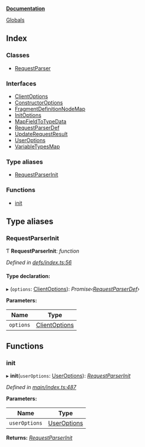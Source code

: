 **[Documentation](README.md)**

[Globals](README.md)

## Index

### Classes

* [RequestParser](classes/requestparser.md)

### Interfaces

* [ClientOptions](interfaces/clientoptions.md)
* [ConstructorOptions](interfaces/constructoroptions.md)
* [FragmentDefinitionNodeMap](interfaces/fragmentdefinitionnodemap.md)
* [InitOptions](interfaces/initoptions.md)
* [MapFieldToTypeData](interfaces/mapfieldtotypedata.md)
* [RequestParserDef](interfaces/requestparserdef.md)
* [UpdateRequestResult](interfaces/updaterequestresult.md)
* [UserOptions](interfaces/useroptions.md)
* [VariableTypesMap](interfaces/variabletypesmap.md)

### Type aliases

* [RequestParserInit](README.md#requestparserinit)

### Functions

* [init](README.md#init)

## Type aliases

###  RequestParserInit

Ƭ **RequestParserInit**: *function*

*Defined in [defs/index.ts:56](https://github.com/badbatch/graphql-box/blob/2d19c63/packages/request-parser/src/defs/index.ts#L56)*

#### Type declaration:

▸ (`options`: [ClientOptions](interfaces/clientoptions.md)): *Promise‹[RequestParserDef](interfaces/requestparserdef.md)›*

**Parameters:**

Name | Type |
------ | ------ |
`options` | [ClientOptions](interfaces/clientoptions.md) |

## Functions

###  init

▸ **init**(`userOptions`: [UserOptions](interfaces/useroptions.md)): *[RequestParserInit](README.md#requestparserinit)*

*Defined in [main/index.ts:487](https://github.com/badbatch/graphql-box/blob/2d19c63/packages/request-parser/src/main/index.ts#L487)*

**Parameters:**

Name | Type |
------ | ------ |
`userOptions` | [UserOptions](interfaces/useroptions.md) |

**Returns:** *[RequestParserInit](README.md#requestparserinit)*